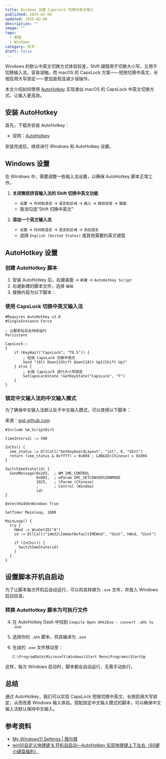 ```yaml
---
title: Windows 设置 Capslock 切换中英文输入
published: 2025-02-08
updated: 2025-02-08
description: ""
image: ""
tags:
  - 教程
  - Windows
category: 技术
draft: false
---
```


Windows 的默认中英文切换方式体验较差，Shift 键既用于切换大小写，又用于切换输入法，容易误触。而 macOS 的 CapsLock 方案——短按切换中英文，长按启用大写锁定——更加直观且减少误操作。

本文介绍如何使用 [AutoHotkey](https://www.autohotkey.com/) 实现类似 macOS 的 CapsLock 中英文切换方式，让输入更高效。

## 安装 AutoHotkey

首先，下载并安装 AutoHotkey：

- 官网：[AutoHotkey](https://www.autohotkey.com/)

安装完成后，继续进行 Windows 和 AutoHotkey 设置。

## Windows 设置

在 Windows 中，需要调整一些输入法设置，以确保 AutoHotkey 脚本正常工作。

1. **关闭微软拼音输入法的 Shift 切换中英文功能**
    
    - `设置` → `时间和语言` → `语言和区域` → `输入` → `微软拼音` → `键盘`
    - 取消勾选“Shift 切换中英文”
2. **添加一个英文输入法**
    
    - `设置` → `时间和语言` → `语言和区域` → `添加语言`
    - 选择 `English (United States)` 或其他需要的英文键盘

## AutoHotkey 设置

### 创建 AutoHotkey 脚本

1. 安装 AutoHotkey 后，右键桌面 → `新建` → `AutoHotkey Script`
2. 右键新建的脚本文件，选择 `编辑`
3. 替换内容为以下脚本：

### 使用 CapsLock 切换中英文输入法

```ahk
#Requires AutoHotkey v2.0
#SingleInstance Force

; 让脚本在后台持续运行
Persistent

CapsLock::
{
    if (KeyWait("CapsLock", "T0.5")) {
        ; 短按 CapsLock 切换中英文
        Send "{Alt Down}{Shift Down}{Alt Up}{Shift Up}"
    } else {
        ; 长按 CapsLock 进行大小写锁定
        SetCapsLockState !GetKeyState("CapsLock", "T")
    }
}
```

### 锁定中文输入法的中文输入模式

为了确保中文输入法默认处于中文输入模式，可以使用以下脚本：

来源：[gist.github.com](https://gist.github.com/maokwen/4d99f5c0aa2e7c0c114c708b03fb73ae)

```ahk
#Include %A_ScriptDir%

timeInterval := 500

InChs() {
  ime_status := DllCall("GetKeyboardLayout", "int", 0, "UInt")
  return (ime_status & 0xffff) = 0x804 ; LANGID(Chinese) = 0x804
}

SwitchImeState(id) {
  SendMessage(0x283,  ; WM_IME_CONTROL
              0x002,  ; wParam IMC_SETCONVERSIONMODE
              1025,   ; lParam (Chinese)
              ,       ; Control (Window)
              id)
}

DetectHiddenWindows True

SetTimer Mainloop, 1000

MainLoop() {
  try {
    hWnd := WinGetID("A")
    id := DllCall("imm32\ImmGetDefaultIMEWnd", "Uint", hWnd, "Uint")

    if (InChs()) {
      SwitchImeState(id)
    }
  }
}
```

## 设置脚本开机自启动

为了让脚本每次开机后自动运行，可以将其转换为 `.exe` 文件，并放入 Windows 启动目录。

### 转换 AutoHotkey 脚本为可执行文件

4. 在 AutoHotkey Dash 中找到 `Compile Open Ahk2Exe - convert .ahk to .exe`
5. 选择你的 `.ahk` 脚本，将其编译为 `.exe`
6. 生成的 `.exe` 文件移动至：
    
    ```
    C:\ProgramData\Microsoft\Windows\Start Menu\Programs\StartUp
    ```

这样，每次 Windows 启动时，脚本都会自动运行，无需手动执行。

## 总结

通过 AutoHotkey，我们可以实现 CapsLock 短按切换中英文，长按启用大写锁定，从而改善 Windows 输入体验。搭配锁定中文输入模式的脚本，可以确保中文输入法默认保持中文输入。

## 参考资料

- [My Windows11 Settings | 薇尔薇](https://vio.vin/article/windows-settings)
- [win10自定义快捷键 & 开机自启动—AutoHotkey 实现快捷键上下左右（60键小键盘福利）](https://blog.csdn.net/qq_43555917/article/details/106523588)